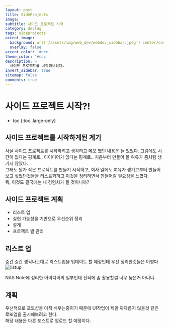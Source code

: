 ```yaml
---
layout: post
title: SideProjects
image:
subtitle: 사이드 프로젝트 시작
category: devlog
tags: sideprojects
accent_image: 
  background: url('/assets/img/web_dev/webdev_sidebar.jpeg') center/cover
  overlay: false
accent_color: '#ccc'
theme_color: '#ccc'
description: >
  사이드 프로젝트를 시작해보았다.
invert_sidebar: true
sitemap: false
comments: true
---
```


# 사이드 프로젝트 시작?!

* toc
{:toc .large-only}

## 사이드 프로젝트를 시작하게된 계기
사실 사이드 프로젝트를 시작하려고 생각하고 메모 했던 내용은 늘 있었다. 그럼에도 시간이 없다는 핑계로.. 아이디어가 없다는 핑계로.. 처음부터 만들어 볼 여유가 좀처럼 생기지 않았다.<br />
그래도 뭔가 작은 프로젝트를 만들기 시작하고, 회사 일에도 여유가 생기고부터 만들어보고 싶었던것들을 리스트화하고 이것을 정리하면서 만들어갈 필요성을 느꼈다.<br />
뭐, 이것도 결국에는 내 경험치가 될 것이니까?

## 사이드 프로젝트 계획
 - 리스트 업
 - 실현 가능성을 기반으로 우선순위 정리
 - 설계
 - 프로젝트 별 관리

## 리스트 업
중간 중간 생각나는대로 리스트업을 업데이트 할 예정인데 우선 정리한것들은 이렇다.
![listup](https://gahusb.synology.me:5001/mo/sharing/HNNBWudZ6#/item_22837?_k=5i35mc)

NAS Note에 정리한 아이디어의 일부인데 진작에 좀 활용할껄 너무 늦은거 아니니.. <br />

## 계획
우선적으로 포토샵을 아직 배우는중이기 때문에 UI작업이 제일 까다롭지 않을것 같은 로또앱을 출시해보려고 한다. <br />
해당 내용은 다른 포스트로 업로드 할 예정이다.